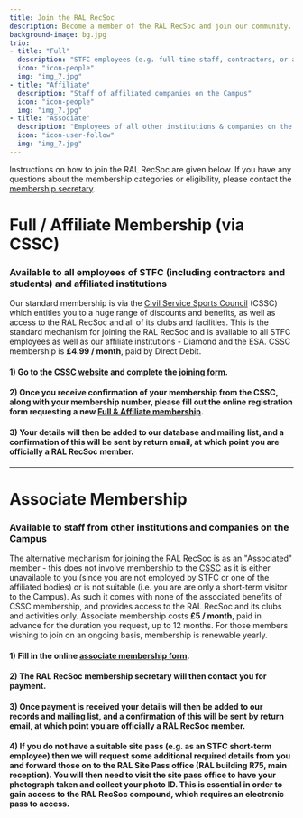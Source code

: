 ```yaml
---
title: Join the RAL RecSoc
description: Become a member of the RAL RecSoc and join our community.
background-image: bg.jpg
trio:
- title: "Full"
  description: "STFC employees (e.g. full-time staff, contractors, or associated students)"
  icon: "icon-people"
  img: "img_7.jpg"
- title: "Affiliate"
  description: "Staff of affiliated companies on the Campus"
  icon: "icon-people"
  img: "img_7.jpg"
- title: "Associate"
  description: "Employees of all other institutions & companies on the Campus"
  icon: "icon-user-follow"
  img: "img_7.jpg"
---
```


Instructions on how to join the RAL RecSoc are given below.  If you have any questions about the membership categories or eligibility, please contact the [membership secretary](mailto:RALRecSocMemSec@stfc.ac.uk).

# Full / Affiliate Membership (via CSSC)
### Available to all employees of STFC (including contractors and students) and affiliated institutions

Our standard membership is via the [Civil Service Sports Council](https://www.cssc.co.uk/) (CSSC) which entitles you to a huge range of discounts and benefits, as well as access to the RAL RecSoc and all of its clubs and facilities. This is the standard mechanism for joining the RAL RecSoc and is available to all STFC employees as well as our affiliate institutions - Diamond and the ESA. CSSC membership is **£4.99 / month**, paid by Direct Debit.

#### 1) Go to the [CSSC website](https://www.cssc.co.uk/) and complete the [joining form](https://www.cssc.co.uk/join).

#### 2) Once you receive confirmation of your membership from the CSSC, along with your membership number, please fill out the online registration form requesting a new [Full & Affiliate membership](https://forms.office.com/Pages/ResponsePage.aspx?id=HDZmP36oWEGPYZnoLbPKyIQBE67jOPlLjGRL0lX125tURDlJNVFOTDVaOE1XQ0o5MVpRMVVBVEdTSCQlQCN0PWcu).

#### 3) Your details will then be added to our database and mailing list, and a confirmation of this will be sent by return email, at which point you are officially a RAL RecSoc member.

* * *

# Associate Membership
### Available to staff from other institutions and companies on the Campus

The alternative mechanism for joining the RAL RecSoc is as an "Associated" member - this does not involve membership to the [CSSC](https://www.cssc.co.uk/) as it is either unavailable to you (since you are not employed by STFC or one of the affiliated bodies) or is not suitable (i.e. you are are only a short-term visitor to the Campus). As such it comes with none of the associated benefits of CSSC membership, and provides access to the RAL RecSoc and its clubs and activities only. Associate membership costs **£5 / month**, paid in advance for the duration you request, up to 12 months. For those members wishing to join on an ongoing basis, membership is renewable yearly.

#### 1) Fill in the online [associate membership form](https://forms.office.com/Pages/ResponsePage.aspx?id=HDZmP36oWEGPYZnoLbPKyIQBE67jOPlLjGRL0lX125tUNDZKN0ZXWDEwNVJWOE9VSk5aUjJQTFVCNCQlQCN0PWcu).

#### 2) The RAL RecSoc membership secretary will then contact you for payment.

#### 3) Once payment is received your details will then be added to our records and mailing list, and a confirmation of this will be sent by return email, at which point you are officially a RAL RecSoc member.

#### 4) If you do not have a suitable site pass (e.g. as an STFC short-term employee) then we will request some additional required details from you and forward those on to the RAL Site Pass office (RAL building R75, main reception).  You will then need to visit the site pass office to have your photograph taken and collect your photo ID.  This is essential in order to gain access to the RAL RecSoc compound, which requires an electronic pass to access.
